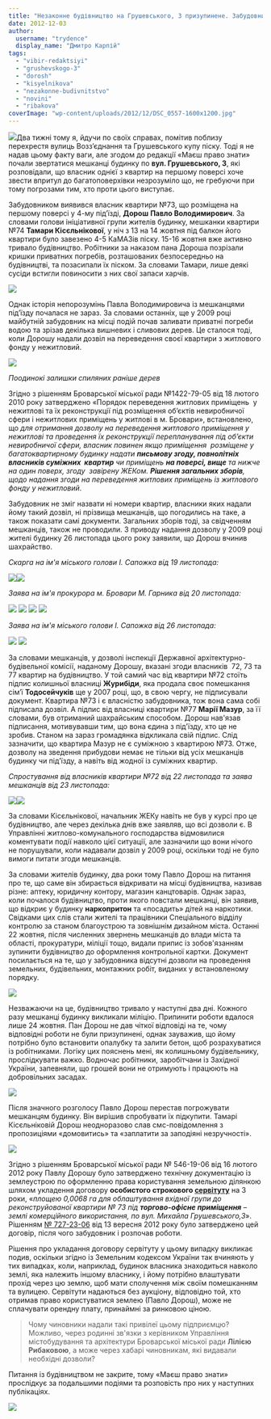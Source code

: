 ```yaml
---
title: "Незаконне будівництво на Грушевського, 3 призупинене. Забудовник не здається"
date: 2012-12-03
author: 
  username: "trydence"
  display_name: "Дмитро Карпій"
tags: 
  - "vibir-redaktsiyi"
  - "grushevskogo-3"
  - "dorosh"
  - "kisyelnikova"
  - "nezakonne-budivnitstvo"
  - "novini"
  - "ribakova"
coverImage: "wp-content/uploads/2012/12/DSC_0557-1600x1200.jpg"
---
```


[![](https://mpz.brovary.org/wp-content/uploads/2012/12/DSC_0557-1600x1200.jpg)](https://mpz.brovary.org/wp-content/uploads/2012/12/DSC_0557-1600x1200.jpg)Два тижні тому я, йдучи по своїх справах, помітив поблизу перехрестя вулиць Возз’єднання та Грушевського купу піску. Тоді я не надав цьому факту ваги, але згодом до редакції «Маєш право знати» почали звертатися мешканці будинку по **вул. Грушевського, 3**, які розповідали, що власник однієї з квартир на першому поверсі хоче звести впритул до багатоповерхівки незрозуміло що, не гребуючи при тому погрозами тим, хто проти цього виступає.

Забудовником виявився власник квартири №73, що розміщена на першому поверсі у 4-му під’їзді, **Дорош** **Павло Володимирович**. За словами голови ініціативної групи жителів будинку, мешканки квартири №74 **Тамари Кісєльнікової**, у ніч з 13 на 14 жовтня під балкон його квартири було завезено 4-5 КаМАЗів піску. 15-16 жовтня вже активно тривало будівництво. Робітники за наказом пана Дороша позрізали кришки приватних погребів, розташованих безпосередньо на будівництві, та позасипали їх піском. За словами Тамари, лише деякі сусіди встигли повиносити з них свої запаси харчів.

[![](https://mpz.brovary.org/wp-content/uploads/2012/12/Image00006.jpg)](https://mpz.brovary.org/wp-content/uploads/2012/12/Image00006.jpg)

Однак історія непорозумінь Павла Володимировича із мешканцями під’їзду почалася не зараз. За словами останніх, ще у 2009 році майбутній забудовник на місці подій почав заливати приватні погреби водою та зрізав декілька вишневих і сливових дерев. Це сталося тоді, коли Дорошу надали дозвіл на переведення своєї квартири з житлового фонду у нежитловий.

[![](https://mpz.brovary.org/wp-content/uploads/2012/12/Image00001.jpg)](https://mpz.brovary.org/wp-content/uploads/2012/12/Image00001.jpg)

_Поодинокі залишки спиляних раніше дерев_

Згідно з рішенням Броварської міської ради №1422-79-05 від 18 лютого 2010 року затверджено «Порядок переведення житлових приміщень  у нежитлові та їх реконструкції під розміщення об’єктів невиробничої сфери і нежитлових приміщень у житлові в м. Бровари», встановлено, що _для отримання дозволу на переведення житлового приміщення у нежитлові та проведення їх реконструкції перепланування під об’єкти невиробничої сфери, власник повинен якщо приміщення  розміщене у багатоквартирному будинку надати **письмову згоду, повнолітніх власників суміжних  квартир** чи приміщень **на поверсі, вище** та нижче на один поверх, згоду  завірену ЖЕКом. **Рішення загальних зборів**, щодо надання згоди на переведення житлових приміщень із житлового фонду у нежитловий_.

Забудовник не зміг назвати ні номери квартир, власники яких надали йому такий дозвіл, ні прізвища мешканців, що погодились на таке, а також показати самі документи. Загальних зборів тоді, за свідченням мешканців, також не проводили. З приводу надання дозволу у 2009 році жителі будинку 26 листопада цього року заявили, що Дорош вчинив шахрайство.

_Скарга на ім'я міського голови І. Сапожка від 19 листопада:_

[![](https://mpz.brovary.org/wp-content/uploads/2012/12/Image00005.jpg)](https://mpz.brovary.org/wp-content/uploads/2012/12/Image00005.jpg)[![](https://mpz.brovary.org/wp-content/uploads/2012/12/Image00004.jpg)](https://mpz.brovary.org/wp-content/uploads/2012/12/Image00004.jpg)

_Заява на ім'я прокурора м. Бровари М. Гарника від 20 листопада:_

[![](https://mpz.brovary.org/wp-content/uploads/2012/12/2012.11.20-Zayava_Garniku_1.jpg)](https://mpz.brovary.org/wp-content/uploads/2012/12/2012.11.20-Zayava_Garniku_1.jpg) [![](https://mpz.brovary.org/wp-content/uploads/2012/12/2012.11.20-Zayava_Garniku_2.jpg)](https://mpz.brovary.org/wp-content/uploads/2012/12/2012.11.20-Zayava_Garniku_2.jpg) [![](https://mpz.brovary.org/wp-content/uploads/2012/12/2012.11.20-Zayava_Garniku_3.jpg)](https://mpz.brovary.org/wp-content/uploads/2012/12/2012.11.20-Zayava_Garniku_3.jpg) [![](https://mpz.brovary.org/wp-content/uploads/2012/12/2012.11.20-Zayava_Garniku_4.jpg)](https://mpz.brovary.org/wp-content/uploads/2012/12/2012.11.20-Zayava_Garniku_4.jpg)

_Заява на ім'я міського голови І. Сапожка від 26 листопада:_

[![](https://mpz.brovary.org/wp-content/uploads/2012/12/Image000011.jpg)](https://mpz.brovary.org/wp-content/uploads/2012/12/Image000011.jpg) [![](https://mpz.brovary.org/wp-content/uploads/2012/12/Image00002.jpg)](https://mpz.brovary.org/wp-content/uploads/2012/12/Image00002.jpg)

За словами мешканців, у дозволі інспекції Державної архітектурно-будівельної комісії, наданому Дорошу, вказані згоди власників  72, 73 та 77 квартир на будівництво. У той самий час від квартири №72 стоїть підпис колишньої власниці **Журибіди**, яка продала своє помешкання сім’ї **Тодосейчуків** ще у 2007 році, що, в свою чергу, не підписували документ. Квартира №73 і є власністю забудовника, тож вона сама собі підписала дозвіл. А підпис від власниці квартири №77 **Марії Мазур**, за її словами, був отриманий шахрайським способом. Дорош нав'язав підписання, мотивувавши тим, що вона єдина з під'їзду, хто це не зробив. Станом на зараз громадянка відкликала свій підпис. Слід зазначити, що квартира Мазур не є суміжною з квартирою №73. Отже, дозволу на зведення прибудови немає не тільки від усіх мешканців будинку чи під'їзду, а навіть від жодної із суміжних квартир.

_Спростування від власників квартири №72 від 22 листопада та заява мешканців від 23 листопада:_

[![](https://mpz.brovary.org/wp-content/uploads/2012/12/Image00003.jpg)](https://mpz.brovary.org/wp-content/uploads/2012/12/Image00003.jpg)[![](https://mpz.brovary.org/wp-content/uploads/2012/12/2012.11.23-Zayava_Sapozhku.jpg)](https://mpz.brovary.org/wp-content/uploads/2012/12/2012.11.23-Zayava_Sapozhku.jpg)

За словами Кісєльнікової, начальник ЖЕКу навіть не був у курсі про це будівництво, але через декілька днів вже заявляв, що всі дозволи є. В Управлінні житлово-комунального господарства відмовилися коментувати події навколо цієї ситуації, але зазначили що вони нічого не порушували, коли надавали дозвіл у 2009 році, оскільки тоді не було вимоги питати згоди мешканців.

За словами жителів будинку, два роки тому Павло Дорош на питання про те, що саме він збирається відкривати на місці будівництва, називав різне: аптеку, юридичну контору, магазин канцтоварів. Однак зараз, коли почалося будівництво, проти якого повстали мешканці, він заявив, що відкриє у будинку **наркопритон** та «посадить» дітей на наркотики. Свідками цих слів стали жителі та працівники Спеціального відділу контролю за станом благоустрою та зовнішнім дизайном міста. Останні 22 жовтня, після численних звернень мешканців до влади міста та області, прокуратури, міліції тощо, видали припис із зобов'язанням зупинити будівництво до оформлення контрольної картки. Документ посилається на те, що у забудовника відсутні дозволи на проведення земельних, будівельних, монтажних робіт, виданих у встановленому порядку.

[![](https://mpz.brovary.org/wp-content/uploads/2012/12/2012.11.22-Pripis_blagoustriy.jpg)](https://mpz.brovary.org/wp-content/uploads/2012/12/2012.11.22-Pripis_blagoustriy.jpg)

Незважаючи на це, будівництво тривало у наступні два дні. Кожного разу мешканці будинку викликали міліцію. Припинити роботи вдалося лише 24 жовтня. Пан Дорош не дав чіткої відповіді на те, чому відповідні роботи не були призупинені, однак зауважив, що йому потрібно було встановити опалубку та залити бетон, щоб розрахуватися із робітниками. Логіку цих пояснень мені, як колишньому будівельнику, прослідкувати важко. Водночас робітники, заробітчани із Західної України, запевняли, що грошей вони не отримують і працюють на добровільних засадах.

[![](https://mpz.brovary.org/wp-content/uploads/2012/12/Image000041.jpg)](https://mpz.brovary.org/wp-content/uploads/2012/12/Image000041.jpg)

Після значного розголосу Павло Дорош перестав погрожувати мешканцям будинку. Він вирішив спробувати їх підкупити. Тамарі Кісєльніковій Дорош неодноразово слав смс-повідомлення з пропозиціями «домовитись» та «заплатити за заподіяні незручності».

[![](https://mpz.brovary.org/wp-content/uploads/2012/12/Image00008.jpg)](https://mpz.brovary.org/wp-content/uploads/2012/12/Image00008.jpg)

Згідно з рішенням Броварської міської ради № 546-19-06 від 16 лютого 2012 року Павлу Дорошу було затверджено технічну документацію із землеустрою по оформленню права користування земельною ділянкою шляхом укладення договору **особистого строкового [сервітуту](http://rizanenko.org/nezakonne-rishennya-pro-zemelni-servituty-nareshti-skasovano.html)** на 3 роки, «_площею 0,0068 га для облаштування вхідної групи до реконструйованої квартири № 73 під **торгово-офісне приміщення** – землі комерційного використання, по вул. Михайла Грушевського,3_». Рішенням [№ 727-23-06](http://docs.pravo-znaty.org.ua/p4043/13.09.2012/727-23-06) від 13 вересня 2012 року було затверджено цей договір, після чого забудовник і розпочав роботи.

Рішення про укладання договору сервітуту у цьому випадку викликає подив, оскільки згідно із Земельним кодексом України так вчиняють у тих випадках, коли, наприклад, будинок власника знаходиться навколо землі, яка належить іншому власнику, і йому потрібно влаштувати прохід через цю землю, щоб мати сполучення між своїм помешканням та вулицею. Сервітути надаються без аукціону, відповідно той, хто отримав право користуватися землею (Павло Дорош), може не сплачувати орендну плату, принаймні за ринковою ціною.

> Чому чиновники надали такі привілеї цьому підприємцю? Можливо, через родинні зв'язки з керівником Управління містобудування та архітектури Броварської міської ради **Лілією Рибаковою**, а може через хабарі чиновникам, які видавали необхідні дозволи?

Питання із будівництвом не закрите, тому «Маєш право знати» прослідкує за подальшими подіями та розповість про них у наступних публікаціях.

[![](https://mpz.brovary.org/wp-content/uploads/2012/12/DSC_0564.jpg)](https://mpz.brovary.org/wp-content/uploads/2012/12/DSC_0564-1600x1200.jpg)
